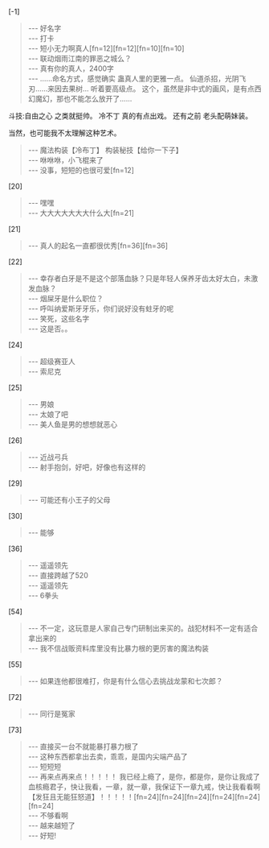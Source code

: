 
[-1] 
>--- 好名字<br>
>--- 打卡<br>
>--- 短小无力啊真人[fn=12][fn=12][fn=10][fn=10]<br>
>--- 联动烟雨江南的罪恶之城么？<br>
>--- 真有你的真人，2400字<br>
>--- ……命名方式，感觉确实  蛊真人里的更雅一点。
仙道杀招，光阴飞刃……来因去果树…
听着要高级点。
这个，虽然是非中式的画风，是有点西幻魔幻，那也不能怎么放开了……

斗技:自由之心  之类就挺帅。
冷不丁 真的有点出戏。
还有之前 老头配萌妹装。

当然，也可能我不太理解这种艺术。<br>
>--- 魔法构装【冷布丁】
构装秘技【给你一下子】<br>
>--- 咻咻咻，小飞棍来了<br>
>--- 没事，短短的也很可爱[fn=12]<br>

[20] 
>--- 嘿嘿<br>
>--- 大大大大大大大什么大[fn=21]<br>

[21] 
>--- 真人的起名一直都很优秀[fn=36][fn=36]<br>

[22] 
>--- 幸存者白牙是不是这个部落血脉？只是年轻人保养牙齿太好太白，未激发血脉？<br>
>--- 烟屎牙是什么职位？<br>
>--- 呼叫纳爱斯牙牙乐，你们说好没有蛀牙的呢<br>
>--- 笑死，这些名字<br>
>--- 这是否。。<br>

[24] 
>--- 超级赛亚人<br>
>--- 索尼克<br>

[25] 
>--- 男娘<br>
>--- 太娘了吧<br>
>--- 美人鱼是男的想想就恶心<br>

[26] 
>--- 近战弓兵<br>
>--- 射手抱剑，好吧，好像也有这样的<br>

[29] 
>--- 可能还有小王子的父母<br>

[30] 
>--- 能够<br>

[36] 
>--- 遥遥领先<br>
>--- 直接跨越了520<br>
>--- 遥遥领先<br>
>--- 6拳头<br>

[54] 
>--- 不一定，这玩意是人家自己专门研制出来买的。战犯材料不一定有适合拿出来的<br>
>--- 我不信战贩资料库里没有比暴力根的更厉害的魔法构装<br>

[55] 
>--- 如果连他都很难打，你是有什么信心去挑战龙蒙和七次郎？<br>

[72] 
>--- 同行是冤家<br>

[73] 
>--- 直接买一台不就能暴打暴力根了<br>
>--- 这种东西都拿出去卖，乖乖，是国内尖端产品了<br>
>--- 短短短<br>
>--- 再来点再来点！！！！！
我已经上瘾了，是你，都是你，是你让我成了血核瘾君子，快让我看，一章，就一章，我保证下一章九戒，快让我看看啊【发狂且无能狂怒道】！！！！！[fn=24][fn=24][fn=24][fn=24][fn=24][fn=24]<br>
>--- 不够看啊<br>
>--- 越来越短了<br>
>--- 好短!<br>
